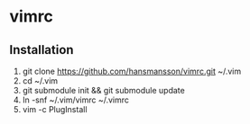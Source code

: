 # vimrc

## Installation

1.  git clone https://github.com/hansmansson/vimrc.git ~/.vim
1.  cd ~/.vim
1.   git submodule init && git submodule update
1.  ln -snf ~/.vim/vimrc ~/.vimrc
1.  vim -c PlugInstall
